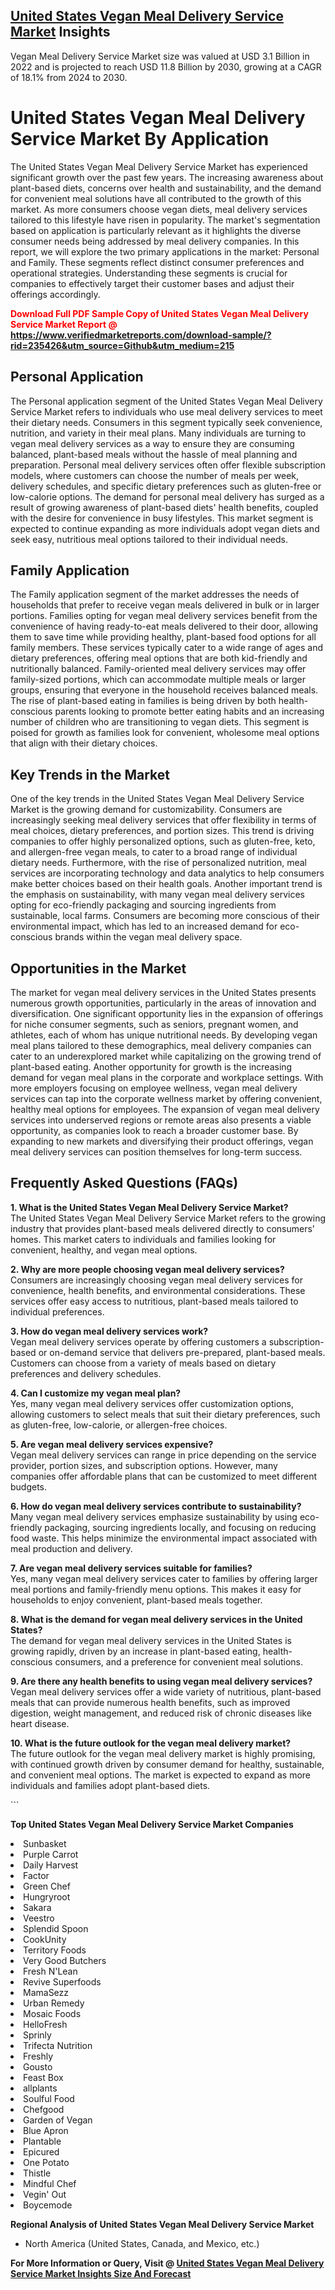 <h2><a href="https://www.verifiedmarketreports.com/download-sample/?rid=235426&amp;utm_source=Github&amp;utm_medium=215" target="_blank">United States Vegan Meal Delivery Service Market</a> Insights</h2><p>Vegan Meal Delivery Service Market size was valued at USD 3.1 Billion in 2022 and is projected to reach USD 11.8 Billion by 2030, growing at a CAGR of 18.1% from 2024 to 2030.</p><p> <h1>United States Vegan Meal Delivery Service Market By Application</h1> <p>The United States Vegan Meal Delivery Service Market has experienced significant growth over the past few years. The increasing awareness about plant-based diets, concerns over health and sustainability, and the demand for convenient meal solutions have all contributed to the growth of this market. As more consumers choose vegan diets, meal delivery services tailored to this lifestyle have risen in popularity. The market's segmentation based on application is particularly relevant as it highlights the diverse consumer needs being addressed by meal delivery companies. In this report, we will explore the two primary applications in the market: Personal and Family. These segments reflect distinct consumer preferences and operational strategies. Understanding these segments is crucial for companies to effectively target their customer bases and adjust their offerings accordingly. <b><p><span class=""><span style="color: #ff0000;"><strong>Download Full PDF Sample Copy of United States Vegan Meal Delivery Service Market Report</strong> @ </span><a href="https://www.verifiedmarketreports.com/download-sample/?rid=235426&amp;utm_source=Github&amp;utm_medium=215" target="_blank">https://www.verifiedmarketreports.com/download-sample/?rid=235426&amp;utm_source=Github&amp;utm_medium=215</a></span></p></b></p> <h2>Personal Application</h2> <p>The Personal application segment of the United States Vegan Meal Delivery Service Market refers to individuals who use meal delivery services to meet their dietary needs. Consumers in this segment typically seek convenience, nutrition, and variety in their meal plans. Many individuals are turning to vegan meal delivery services as a way to ensure they are consuming balanced, plant-based meals without the hassle of meal planning and preparation. Personal meal delivery services often offer flexible subscription models, where customers can choose the number of meals per week, delivery schedules, and specific dietary preferences such as gluten-free or low-calorie options. The demand for personal meal delivery has surged as a result of growing awareness of plant-based diets' health benefits, coupled with the desire for convenience in busy lifestyles. This market segment is expected to continue expanding as more individuals adopt vegan diets and seek easy, nutritious meal options tailored to their individual needs.</p> <h2>Family Application</h2> <p>The Family application segment of the market addresses the needs of households that prefer to receive vegan meals delivered in bulk or in larger portions. Families opting for vegan meal delivery services benefit from the convenience of having ready-to-eat meals delivered to their door, allowing them to save time while providing healthy, plant-based food options for all family members. These services typically cater to a wide range of ages and dietary preferences, offering meal options that are both kid-friendly and nutritionally balanced. Family-oriented meal delivery services may offer family-sized portions, which can accommodate multiple meals or larger groups, ensuring that everyone in the household receives balanced meals. The rise of plant-based eating in families is being driven by both health-conscious parents looking to promote better eating habits and an increasing number of children who are transitioning to vegan diets. This segment is poised for growth as families look for convenient, wholesome meal options that align with their dietary choices.</p> <h2>Key Trends in the Market</h2> <p>One of the key trends in the United States Vegan Meal Delivery Service Market is the growing demand for customizability. Consumers are increasingly seeking meal delivery services that offer flexibility in terms of meal choices, dietary preferences, and portion sizes. This trend is driving companies to offer highly personalized options, such as gluten-free, keto, and allergen-free vegan meals, to cater to a broad range of individual dietary needs. Furthermore, with the rise of personalized nutrition, meal services are incorporating technology and data analytics to help consumers make better choices based on their health goals. Another important trend is the emphasis on sustainability, with many vegan meal delivery services opting for eco-friendly packaging and sourcing ingredients from sustainable, local farms. Consumers are becoming more conscious of their environmental impact, which has led to an increased demand for eco-conscious brands within the vegan meal delivery space.</p> <h2>Opportunities in the Market</h2> <p>The market for vegan meal delivery services in the United States presents numerous growth opportunities, particularly in the areas of innovation and diversification. One significant opportunity lies in the expansion of offerings for niche consumer segments, such as seniors, pregnant women, and athletes, each of whom has unique nutritional needs. By developing vegan meal plans tailored to these demographics, meal delivery companies can cater to an underexplored market while capitalizing on the growing trend of plant-based eating. Another opportunity for growth is the increasing demand for vegan meal plans in the corporate and workplace settings. With more employers focusing on employee wellness, vegan meal delivery services can tap into the corporate wellness market by offering convenient, healthy meal options for employees. The expansion of vegan meal delivery services into underserved regions or remote areas also presents a viable opportunity, as companies look to reach a broader customer base. By expanding to new markets and diversifying their product offerings, vegan meal delivery services can position themselves for long-term success.</p> <h2>Frequently Asked Questions (FAQs)</h2> <p><b>1. What is the United States Vegan Meal Delivery Service Market?</b><br>The United States Vegan Meal Delivery Service Market refers to the growing industry that provides plant-based meals delivered directly to consumers’ homes. This market caters to individuals and families looking for convenient, healthy, and vegan meal options.</p> <p><b>2. Why are more people choosing vegan meal delivery services?</b><br>Consumers are increasingly choosing vegan meal delivery services for convenience, health benefits, and environmental considerations. These services offer easy access to nutritious, plant-based meals tailored to individual preferences.</p> <p><b>3. How do vegan meal delivery services work?</b><br>Vegan meal delivery services operate by offering customers a subscription-based or on-demand service that delivers pre-prepared, plant-based meals. Customers can choose from a variety of meals based on dietary preferences and delivery schedules.</p> <p><b>4. Can I customize my vegan meal plan?</b><br>Yes, many vegan meal delivery services offer customization options, allowing customers to select meals that suit their dietary preferences, such as gluten-free, low-calorie, or allergen-free choices.</p> <p><b>5. Are vegan meal delivery services expensive?</b><br>Vegan meal delivery services can range in price depending on the service provider, portion sizes, and subscription options. However, many companies offer affordable plans that can be customized to meet different budgets.</p> <p><b>6. How do vegan meal delivery services contribute to sustainability?</b><br>Many vegan meal delivery services emphasize sustainability by using eco-friendly packaging, sourcing ingredients locally, and focusing on reducing food waste. This helps minimize the environmental impact associated with meal production and delivery.</p> <p><b>7. Are vegan meal delivery services suitable for families?</b><br>Yes, many vegan meal delivery services cater to families by offering larger meal portions and family-friendly menu options. This makes it easy for households to enjoy convenient, plant-based meals together.</p> <p><b>8. What is the demand for vegan meal delivery services in the United States?</b><br>The demand for vegan meal delivery services in the United States is growing rapidly, driven by an increase in plant-based eating, health-conscious consumers, and a preference for convenient meal solutions.</p> <p><b>9. Are there any health benefits to using vegan meal delivery services?</b><br>Vegan meal delivery services offer a wide variety of nutritious, plant-based meals that can provide numerous health benefits, such as improved digestion, weight management, and reduced risk of chronic diseases like heart disease.</p> <p><b>10. What is the future outlook for the vegan meal delivery market?</b><br>The future outlook for the vegan meal delivery market is highly promising, with continued growth driven by consumer demand for healthy, sustainable, and convenient meal options. The market is expected to expand as more individuals and families adopt plant-based diets.</p> ```</p><p><strong>Top United States Vegan Meal Delivery Service Market Companies</strong></p><div data-test-id=""><p><li>Sunbasket</li><li> Purple Carrot</li><li> Daily Harvest</li><li> Factor</li><li> Green Chef</li><li> Hungryroot</li><li> Sakara</li><li> Veestro</li><li> Splendid Spoon</li><li> CookUnity</li><li> Territory Foods</li><li> Very Good Butchers</li><li> Fresh N'Lean</li><li> Revive Superfoods</li><li> MamaSezz</li><li> Urban Remedy</li><li> Mosaic Foods</li><li> HelloFresh</li><li> Sprinly</li><li> Trifecta Nutrition</li><li> Freshly</li><li> Gousto</li><li> Feast Box</li><li> allplants</li><li> Soulful Food</li><li> Chefgood</li><li> Garden of Vegan</li><li> Blue Apron</li><li> Plantable</li><li> Epicured</li><li> One Potato</li><li> Thistle</li><li> Mindful Chef</li><li> Vegin' Out</li><li> Boycemode</li></p><div><strong>Regional Analysis of&nbsp;United States Vegan Meal Delivery Service Market</strong></div><ul><li dir="ltr"><p dir="ltr">North America&nbsp;(United States, Canada, and Mexico, etc.)</p></li></ul><p><strong>For More Information or Query, Visit @&nbsp;</strong><strong><a href="https://www.verifiedmarketreports.com/product/vegan-meal-delivery-service-market/?utm_source=Github&amp;utm_medium=215" target="_blank">United States Vegan Meal Delivery Service Market Insights Size And Forecast</a></strong></p></div>
